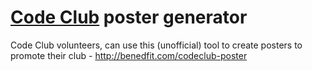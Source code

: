 # [Code Club](https://www.codeclub.org.uk/) poster generator

Code Club volunteers, can use this (unofficial) tool to create posters to promote their club - http://benedfit.com/codeclub-poster